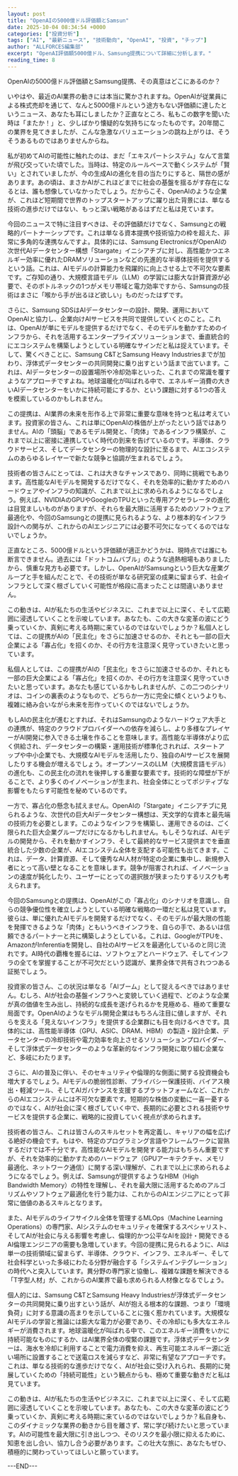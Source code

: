 ```yaml
---
layout: post
title: "OpenAIの5000億ドル評価額とSamsun"
date: 2025-10-04 08:34:54 +0000
categories: ["投資分析"]
tags: ["AI", "最新ニュース", "技術動向", "OpenAI", "投資", "チップ"]
author: "ALLFORCES編集部"
excerpt: "OpenAI評価額5000億ドル、Samsung提携について詳細に分析します。"
reading_time: 8
---
```


OpenAIの5000億ドル評価額とSamsung提携、その真意はどこにあるのか？

いやはや、最近のAI業界の動きには本当に驚かされますね。OpenAIが従業員による株式売却を通じて、なんと5000億ドルという途方もない評価額に達したというニュース、あなたも耳にしましたか？正直なところ、私もこの数字を聞いた時は「またか！」と、少しばかり懐疑的な気持ちになったものです。20年間この業界を見てきましたが、こんな急激なバリュエーションの跳ね上がりは、そうそうあるものではありませんからね。

私が初めてAIの可能性に触れたのは、まだ「エキスパートシステム」なんて言葉が飛び交っていた頃でした。当時は、特定のルールベースで動くシステムが「賢い」とされていましたが、今の生成AIの進化を目の当たりにすると、隔世の感があります。あの頃は、まさかAIがこれほどまでに社会の基盤を揺るがす存在になるとは、誰も想像していなかったでしょう。だからこそ、OpenAIのような企業が、これほど短期間で世界のトップスタートアップに躍り出た背景には、単なる技術の進歩だけではない、もっと深い戦略があるはずだと私は見ています。

今回のニュースで特に注目すべきは、その評価額だけでなく、Samsungとの戦略的パートナーシップです。これは単なる資本提携や技術協力の枠を超えた、非常に多角的な連携なんですよ。具体的には、Samsung ElectronicsがOpenAIの次世代AIデータセンター構想「Stargate」イニシアチブに対し、高性能かつエネルギー効率に優れたDRAMソリューションなどの先進的な半導体技術を提供するという話。これは、AIモデルの計算能力を飛躍的に向上させる上で不可欠な要素です。ご存知の通り、大規模言語モデル（LLM）の学習には膨大な計算資源が必要で、そのボトルネックの1つがメモリ帯域と電力効率ですから、Samsungの技術はまさに「喉から手が出るほど欲しい」ものだったはずです。

さらに、Samsung SDSはAIデータセンターの設計、開発、運用においてOpenAIと協力し、企業向けAIサービスを共同で提供していくとのこと。これは、OpenAIが単にモデルを提供するだけでなく、そのモデルを動かすためのインフラから、それを活用するエンタープライズソリューションまで、垂直統合的にエコシステムを構築しようとしている明確なサインだと私は捉えています。そして、驚くべきことに、Samsung C&TとSamsung Heavy Industriesまでが加わり、浮体式データセンターの共同開発に乗り出すという話まで出ています。これは、AIデータセンターの設置場所や冷却効率といった、これまでの常識を覆すようなアプローチですよね。地球温暖化が叫ばれる中で、エネルギー消費の大きいAIデータセンターをいかに持続可能にするか、という課題に対する1つの答えを模索しているのかもしれません。

この提携は、AI業界の未来を形作る上で非常に重要な意味を持つと私は考えています。投資家の皆さん、これは単にOpenAIの株価が上がったという話ではありません。AIの「頭脳」であるモデル開発と、「肉体」であるインフラ構築が、これまで以上に密接に連携していく時代の到来を告げているのです。半導体、クラウドサービス、そしてデータセンターの物理的な設計に至るまで、AIエコシステムのあらゆるレイヤーで新たな競争と協調が生まれるでしょう。

技術者の皆さんにとっては、これは大きなチャンスであり、同時に挑戦でもあります。高性能なAIモデルを開発するだけでなく、それを効率的に動かすためのハードウェアやインフラの知識が、これまで以上に求められるようになるでしょう。例えば、NVIDIAのGPUやGoogleのTPUといった専用アクセラレータの進化は目覚ましいものがありますが、それらを最大限に活用するためのソフトウェア最適化や、今回のSamsungとの提携に見られるような、より根本的なインフラ設計への関与が、これからのAIエンジニアには必要不可欠になってくるのではないでしょうか。

正直なところ、5000億ドルという評価額が適正かどうかは、現時点では誰にも断言できません。過去には「ドットコムバブル」のような過熱相場もありましたから、慎重な見方も必要です。しかし、OpenAIがSamsungという巨大な産業グループと手を組んだことで、その技術が単なる研究室の成果に留まらず、社会インフラとして深く根ざしていく可能性が格段に高まったことは間違いありません。

この動きは、AIが私たちの生活やビジネスに、これまで以上に深く、そして広範囲に浸透していくことを示唆しています。あなたも、この大きな変革の波にどう乗っていくか、真剣に考える時期に来ているのではないでしょうか？私個人としては、この提携がAIの「民主化」をさらに加速させるのか、それとも一部の巨大企業による「寡占化」を招くのか、その行方を注意深く見守っていきたいと思っています。

私個人としては、この提携がAIの「民主化」をさらに加速させるのか、それとも一部の巨大企業による「寡占化」を招くのか、その行方を注意深く見守っていきたいと思っています。あなたも感じているかもしれませんが、この二つのシナリオは、コインの裏表のようなもので、どちらか一方に完全に傾くというよりも、複雑に絡み合いながら未来を形作っていくのではないでしょうか。

もしAIの民主化が進むとすれば、それはSamsungのようなハードウェア大手との連携が、特定のクラウドプロバイダーへの依存を減らし、より多様なプレイヤーがAI開発に参入できる土壌を作ることを意味します。高性能な半導体がより広く供給され、データセンターの構築・運用技術が標準化されれば、スタートアップや中小企業でも、大規模なAIモデルを活用したり、独自のAIサービスを展開したりする機会が増えるでしょう。オープンソースのLLM（大規模言語モデル）の進化も、この民主化の流れを後押しする重要な要素です。技術的な障壁が下がることで、より多くのイノベーションが生まれ、社会全体にとってポジティブな影響をもたらす可能性を秘めているのです。

一方で、寡占化の懸念も拭えません。OpenAIの「Stargate」イニシアチブに見られるような、次世代の巨大AIデータセンター構想は、天文学的な資本と最先端の技術力を必要とします。このようなインフラを構築し、運用できるのは、ごく限られた巨大企業グループだけになるかもしれません。もしそうなれば、AIモデルの開発から、それを動かすインフラ、そして最終的なサービス提供までを垂直統合した少数の企業が、AIエコシステム全体を支配する可能性も出てきます。これは、データ、計算資源、そして優秀なAI人材が特定の企業に集中し、新規参入者にとって高い壁となることを意味します。競争が阻害されれば、イノベーションの速度が鈍化したり、ユーザーにとっての選択肢が狭まったりするリスクも考えられます。

今回のSamsungとの提携は、OpenAIがこの「寡占化」のシナリオを意識し、自らの競争優位性を確立しようとしている明確な戦略の一環だと私は見ています。彼らは、単に優れたAIモデルを開発するだけでなく、そのモデルが最大限の性能を発揮できるような「肉体」ともいうべきインフラを、自らの手で、あるいは信頼できるパートナーと共に構築しようとしている。これは、GoogleがTPUを、AmazonがInferentiaを開発し、自社のAIサービスを最適化しているのと同じ流れです。AI時代の覇権を握るには、ソフトウェアとハードウェア、そしてインフラの全てを掌握することが不可欠だという認識が、業界全体で共有されつつある証拠でしょう。

投資家の皆さん、この状況は単なる「AIブーム」として捉えるべきではありません。むしろ、AIが社会の基盤インフラへと変貌していく過程で、どのような企業が真の価値を生み出し、持続的な成長を遂げられるかを見極める、極めて重要な局面です。OpenAIのようなモデル開発企業はもちろん注目に値しますが、それらを支える「見えないインフラ」を提供する企業群にも目を向けるべきです。具体的には、高性能半導体（GPU、ASIC、DRAM、HBM）の製造・設計企業、データセンターの冷却技術や電力効率を向上させるソリューションプロバイダー、そして浮体式データセンターのような革新的なインフラ開発に取り組む企業など、多岐にわたります。

さらに、AIの普及に伴い、そのセキュリティや倫理的な側面に関する投資機会も増大するでしょう。AIモデルの脆弱性診断、プライバシー保護技術、バイアス検出・軽減ツール、そしてAIガバナンスを支援するプラットフォームなど、これからのAIエコシステムには不可欠な要素です。短期的な株価の変動に一喜一憂するのではなく、AIが社会に深く根ざしていく中で、長期的に必要とされる技術やサービスを提供する企業に、戦略的に投資していく視点が求められます。

技術者の皆さん、これは皆さんのスキルセットを再定義し、キャリアの幅を広げる絶好の機会です。もはや、特定のプログラミング言語やフレームワークに習熟するだけでは不十分です。高性能なAIモデルを開発する能力はもちろん重要ですが、それを効率的に動かすためのハードウェア（GPUアーキテクチャ、メモリ最適化、ネットワーク通信）に関する深い理解が、これまで以上に求められるようになるでしょう。例えば、Samsungが提供するようなHBM（High Bandwidth Memory）の特性を理解し、それを最大限に活用するためのアルゴリズムやソフトウェア最適化を行う能力は、これからのAIエンジニアにとって非常に価値のあるスキルとなります。

また、AIモデルのライフサイクル全体を管理するMLOps（Machine Learning Operations）の専門家、AIシステムのセキュリティを確保するスペシャリスト、そしてAIが社会に与える影響を考慮し、倫理的かつ公平なAIを設計・開発できるAI倫理エンジニアの需要も急増しています。今回の提携に見られるように、AIは単一の技術領域に留まらず、半導体、クラウド、インフラ、エネルギー、そして社会科学といった多岐にわたる分野が融合する「システムインテグレーション」の時代へと突入しています。異分野の専門家と協働し、複雑な課題を解決できる「T字型人材」が、これからのAI業界で最も求められる人材像となるでしょう。

個人的には、Samsung C&TとSamsung Heavy Industriesが浮体式データセンターの共同開発に乗り出すという話が、AIが抱える根本的な課題、つまり「環境負荷」に対する意識の高まりを示していることに強く惹かれています。大規模なAIモデルの学習と推論には膨大な電力が必要であり、その冷却にも多大なエネルギーが消費されます。地球温暖化が叫ばれる中で、このエネルギー消費をいかに持続可能なものにするか、はAI業界全体の喫緊の課題です。浮体式データセンターは、海水を冷却に利用することで電力消費を抑え、再生可能エネルギー源に近い場所に設置することで送電ロスを減らすなど、非常に有望なアプローチです。これは、単なる技術的な進歩だけでなく、AIが社会に受け入れられ、長期的に発展していくための「持続可能性」という観点からも、極めて重要な動きだと私は見ています。

この動きは、AIが私たちの生活やビジネスに、これまで以上に深く、そして広範囲に浸透していくことを示唆しています。あなたも、この大きな変革の波にどう乗っていくか、真剣に考える時期に来ているのではないでしょうか？私自身も、このダイナミックな業界の動きから目を離さず、常に学び続けたいと思っています。AIの可能性を最大限に引き出しつつ、そのリスクを最小限に抑えるために、知恵を出し合い、協力し合う必要があります。この壮大な旅に、あなたもぜひ、積極的に関わっていってほしいと願っています。

---END---
